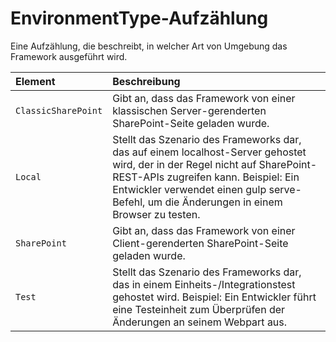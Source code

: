 # <a name="environmenttype-enumeration"></a>EnvironmentType-Aufzählung
Eine Aufzählung, die beschreibt, in welcher Art von Umgebung das Framework ausgeführt wird.

| Element	       | Beschreibung|
|:-------------|:-------|
|`ClassicSharePoint`       | Gibt an, dass das Framework von einer klassischen Server-gerenderten SharePoint-Seite geladen wurde. |
|`Local`       | Stellt das Szenario des Frameworks dar, das auf einem localhost-Server gehostet wird, der in der Regel nicht auf SharePoint-REST-APIs zugreifen kann. Beispiel: Ein Entwickler verwendet einen gulp serve-Befehl, um die Änderungen in einem Browser zu testen. |
|`SharePoint`       | Gibt an, dass das Framework von einer Client-gerenderten SharePoint-Seite geladen wurde. |
|`Test`       | Stellt das Szenario des Frameworks dar, das in einem Einheits-/Integrationstest gehostet wird. Beispiel: Ein Entwickler führt eine Testeinheit zum Überprüfen der Änderungen an seinem Webpart aus. |
